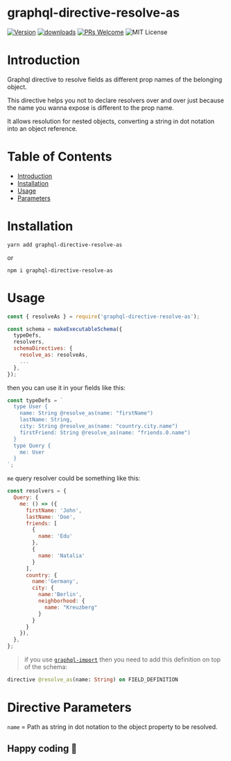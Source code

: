 # graphql-directive-resolve-as

[![Version][version-badge]][package]
[![downloads][downloads-badge]][npmtrends]
[![PRs Welcome][prs-badge]][prs]
![MIT License][license-badge]

# Introduction

Graphql directive to resolve fields as different prop names of the belonging object.

This directive helps you not to declare resolvers over and over
just because the name you wanna expose is different to the prop name.

It allows resolution for nested objects, converting a string in dot notation into an object reference.

# Table of Contents

* [Introduction](#introduction)
* [Installation](#installation)
* [Usage](#Usage)
* [Parameters](#directive-parameters)

# Installation

```
yarn add graphql-directive-resolve-as
```
or
```
npm i graphql-directive-resolve-as
```

# Usage

```js
const { resolveAs } = require('graphql-directive-resolve-as');

const schema = makeExecutableSchema({
  typeDefs,
  resolvers,
  schemaDirectives: {
    resolve_as: resolveAs,
    ...
  },
});
```

then you can use it in your fields like this:

```js
const typeDefs = `
  type User {
    name: String @resolve_as(name: "firstName")
    lastName: String,
    city: String @resolve_as(name: "country.city.name")
    firstFriend: String @resolve_as(name: "friends.0.name")
  }
  type Query {
    me: User
  }
`;
```

`me` query resolver could be something like this:
```js
const resolvers = {
  Query: {
    me: () => ({
      firstName: 'John',
      lastName: 'Doe',
      friends: [
        {
          name: 'Edu'
        },
        {
          name: 'Natalia'
        }
      ],
      country: {
        name:'Germany',
        city: {
          name:'Berlin',
          neighborhood: {
            name: "Kreuzberg"
          }
        }
      }
    }),
  },
};
```

> if you use [`graphql-import`](https://github.com/prismagraphql/graphql-import) then you need to add this definition on top of the schema:

```graphql
directive @resolve_as(name: String) on FIELD_DEFINITION
```

# Directive Parameters

`name` = Path as string in dot notation to the object property to be resolved.

## Happy coding :tada:

[npm]: https://www.npmjs.com/
[node]: https://nodejs.org
[build-badge]: https://img.shields.io/travis/edujugon/graphql-directive-resolve-as.svg?style=flat-square
[build]: https://travis-ci.org/edujugon/graphql-directive-resolve-as
[version-badge]: https://img.shields.io/npm/v/graphql-directive-resolve-as.svg?style=flat-square
[package]: https://www.npmjs.com/package/graphql-directive-resolve-as
[downloads-badge]: https://img.shields.io/npm/dm/graphql-directive-resolve-as.svg?style=flat-square
[npmtrends]: http://www.npmtrends.com/graphql-directive-resolve-as
[license-badge]: https://img.shields.io/npm/l/graphql-directive-resolve-as.svg?style=flat-square
[license]: https://github.com/edujugon/graphql-directive-resolve-as/blob/master/LICENSE
[prs-badge]: https://img.shields.io/badge/PRs-welcome-brightgreen.svg?style=flat-square
[prs]: http://makeapullrequest.com
